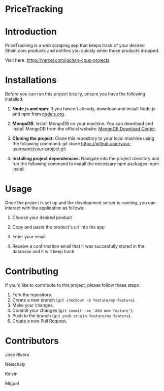 # PriceTracking

# Introduction

PriceTracking is a web scraping app that keeps track of your desired Shein.com products and notifies you quickly when those products dropped. 

Visit here: https://vercel.com/jgohan-cpus-projects

# Installations

Before you can run this project locally, ensure you have the following installed:

1. **Node.js and npm**: If you haven't already, download and install Node.js and npm from [nodejs.org](https://nodejs.org/).

2. **MongoDB**: Install MongoDB on your machine. You can download and install MongoDB from the official website: [MongoDB Download Center](https://www.mongodb.com/try/download/community).

3. **Cloning the project**: Clone this repository to your local machine using the following command: git clone https://github.com/your-username/your-project.git

4. **Installing project dependencies**: Navigate into the project directory and run the following command to install the necessary npm packages: npm install

# Usage

Once the project is set up and the development server is running, you can interact with the application as follows:

1. Choose your desired product

2. Copy and paste the product's url into the app

3. Enter your email

4. Receive a confirmation email that it was succesfully stored in the database and it will keep track

# Contributing

If you'd like to contribute to this project, please follow these steps:

1. Fork the repository.
2. Create a new branch (`git checkout -b feature/my-feature`).
3. Make your changes.
4. Commit your changes (`git commit -am 'Add new feature'`).
5. Push to the branch (`git push origin feature/my-feature`).
6. Create a new Pull Request.

# Contributors

Jose Rivera

Neischaly

Kelvin

Miguel
